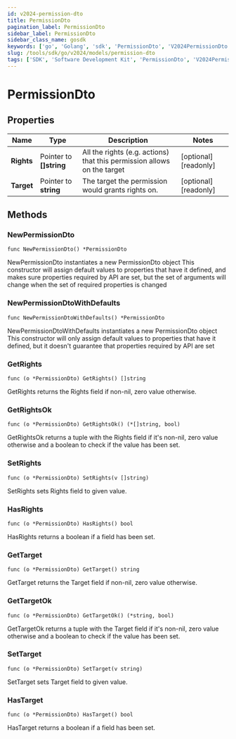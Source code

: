 ```yaml
---
id: v2024-permission-dto
title: PermissionDto
pagination_label: PermissionDto
sidebar_label: PermissionDto
sidebar_class_name: gosdk
keywords: ['go', 'Golang', 'sdk', 'PermissionDto', 'V2024PermissionDto']
slug: /tools/sdk/go/v2024/models/permission-dto
tags: ['SDK', 'Software Development Kit', 'PermissionDto', 'V2024PermissionDto']
---
```


# PermissionDto

## Properties

| Name | Type | Description | Notes |
| --- | --- | --- | --- |
| **Rights** | Pointer to **[]string** | All the rights (e.g. actions) that this permission allows on the target | [optional] [readonly] |
| **Target** | Pointer to **string** | The target the permission would grants rights on. | [optional] [readonly] |

## Methods

### NewPermissionDto

`func NewPermissionDto() *PermissionDto`

NewPermissionDto instantiates a new PermissionDto object This constructor will assign default values to properties that have it defined, and makes sure properties required by API are set, but the set of arguments will change when the set of required properties is changed

### NewPermissionDtoWithDefaults

`func NewPermissionDtoWithDefaults() *PermissionDto`

NewPermissionDtoWithDefaults instantiates a new PermissionDto object This constructor will only assign default values to properties that have it defined, but it doesn't guarantee that properties required by API are set

### GetRights

`func (o *PermissionDto) GetRights() []string`

GetRights returns the Rights field if non-nil, zero value otherwise.

### GetRightsOk

`func (o *PermissionDto) GetRightsOk() (*[]string, bool)`

GetRightsOk returns a tuple with the Rights field if it's non-nil, zero value otherwise and a boolean to check if the value has been set.

### SetRights

`func (o *PermissionDto) SetRights(v []string)`

SetRights sets Rights field to given value.

### HasRights

`func (o *PermissionDto) HasRights() bool`

HasRights returns a boolean if a field has been set.

### GetTarget

`func (o *PermissionDto) GetTarget() string`

GetTarget returns the Target field if non-nil, zero value otherwise.

### GetTargetOk

`func (o *PermissionDto) GetTargetOk() (*string, bool)`

GetTargetOk returns a tuple with the Target field if it's non-nil, zero value otherwise and a boolean to check if the value has been set.

### SetTarget

`func (o *PermissionDto) SetTarget(v string)`

SetTarget sets Target field to given value.

### HasTarget

`func (o *PermissionDto) HasTarget() bool`

HasTarget returns a boolean if a field has been set.
